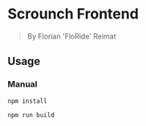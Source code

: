 # Scrounch Frontend
> By Florian 'FloRide' Reimat

## Usage
### Manual
```
npm install

npm run build
```
